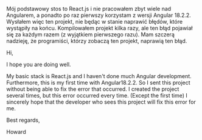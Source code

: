 Mój podstawowy stos to React.js i nie pracowałem zbyt wiele nad Angularem, a ponadto po raz pierwszy korzystam z wersji Angular 18.2.2. Wysłałem więc ten projekt, nie będąc w stanie naprawić błędów, które wystąpiły na końcu. Kompilowałem projekt kilka razy, ale ten błąd pojawiał się za każdym razem (z wyjątkiem pierwszego razu). Mam szczerą nadzieję, że programiści, którzy zobaczą ten projekt, naprawią ten błąd.

Hi,

I hope you are doing well.

My basic stack is React.js and I haven't done much Angular development. Furthermore, this is my first time with Angular18.2.2. So I sent this project without being able to fix the error that occurred. I created the project several times, but this error occurred every time. (Except the first time) I sincerely hope that the developer who sees this project will fix this error for me.

Best regards,

Howard
